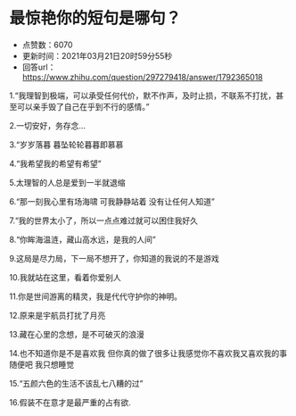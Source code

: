 # 最惊艳你的短句是哪句？
- 点赞数：6070
- 更新时间：2021年03月21日20时59分55秒
- 回答url：https://www.zhihu.com/question/297279418/answer/1792365018
<body>
 <p data-pid="j3eBnVR0">1.“我理智到极端，可以承受任何代价，默不作声，及时止损，不联系不打扰，甚至可以亲手毁了自己在乎到不行的感情。”</p>
 <p data-pid="wShXUnkp">2.一切安好，务存念…</p>
 <p data-pid="YFfYsffv">3.“岁岁落暮 暮坠轮轮暮暮即慕慕</p>
 <p data-pid="BL9NZByB">4.“我希望我的希望有希望”</p>
 <p data-pid="yKFS46aN">5.太理智的人总是爱到一半就退缩</p>
 <p data-pid="fB10betV">6.“那一刻我心里有场海啸 可我静静站着 没有让任何人知道”</p>
 <p data-pid="1BvHX585">7.“我的世界太小了，所以一点点难过就可以困住我好久</p>
 <p data-pid="4msfHbfq">8.“你眸海温涟，藏山高水远，是我的人间”</p>
 <p data-pid="BJcqbS6P">9.这局是尽力局，下一局不想开了，你知道的我说的不是游戏</p>
 <p data-pid="e3c3UTmf">10.我就站在这里，看着你爱别人</p>
 <p data-pid="Y6yM4ei0">11.你是世间游离的精灵，我是代代守护你的神明。</p>
 <p data-pid="4yErIkAW">12.原来是宇航员打扰了月亮</p>
 <p data-pid="usBhG16-">13.藏在心里的念想，是不可破灭的浪漫</p>
 <p data-pid="R_WHZklB">14.也不知道你是不是喜欢我 但你真的做了很多让我感觉你不喜欢我又喜欢我的事 随便吧 我只想睡觉</p>
 <p data-pid="2cWOWYI5">15.“五颜六色的生活不该乱七八糟的过”</p>
 <p data-pid="xgdMDRjZ">16.假装不在意才是最严重的占有欲.</p>
</body>
